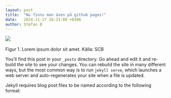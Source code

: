 ```yaml
---
layout: post
title:  "Nu finns man även på github pages!"
date:   2024-11-17 18:31:00 +0100
author: Stefan B
---
```

<p class="fig">
  <img src = "https://placehold.co/200x200/png"><br><br>
  Figur 1. Lorem ipsum dolor sit amet. Källa: SCB
</p>

You’ll find this post in your `_posts` directory. Go ahead and edit it and re-build the site to see your changes. You can rebuild the site in many different ways, but the most common way is to run `jekyll serve`, which launches a web server and auto-regenerates your site when a file is updated.

Jekyll requires blog post files to be named according to the following format: